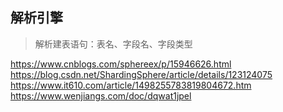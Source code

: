 ## 解析引擎

> 解析建表语句：表名、字段名、字段类型


https://www.cnblogs.com/sphereex/p/15946626.html
https://blog.csdn.net/ShardingSphere/article/details/123124075
https://www.it610.com/article/1498255783819804672.htm
https://www.wenjiangs.com/doc/dqwat1jpel

